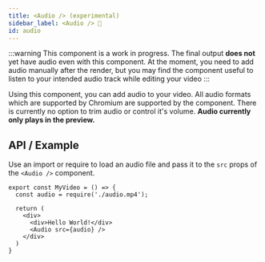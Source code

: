 ```yaml
---
title: <Audio /> (experimental)
sidebar_label: <Audio /> 🚧
id: audio
---
```


:::warning
This component is a work in progress. The final output **does not** yet have audio even with this component. At the moment, you need to add audio manually after the render, but you may find the component useful to listen to your intended audio track while editing your video
:::

Using this component, you can add audio to your video. All audio formats which are supported by Chromium are supported by the component. There is currently no option to trim audio or control it's volume. **Audio currently only plays in the preview.**

## API / Example

Use an import or require to load an audio file and pass it to the `src` props of the `<Audio />` component.

```tsx
export const MyVideo = () => {
  const audio = require('./audio.mp4');

  return (
    <div>
      <div>Hello World!</div>
      <Audio src={audio} />
    </div>
  )
}
```
